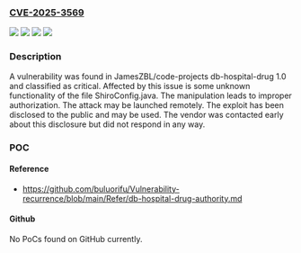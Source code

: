 ### [CVE-2025-3569](https://cve.mitre.org/cgi-bin/cvename.cgi?name=CVE-2025-3569)
![](https://img.shields.io/static/v1?label=Product&message=db-hospital-drug&color=blue)
![](https://img.shields.io/static/v1?label=Version&message=%3D%201.0%20&color=brighgreen)
![](https://img.shields.io/static/v1?label=Vulnerability&message=Improper%20Authorization&color=brighgreen)
![](https://img.shields.io/static/v1?label=Vulnerability&message=Incorrect%20Privilege%20Assignment&color=brighgreen)

### Description

A vulnerability was found in JamesZBL/code-projects db-hospital-drug 1.0 and classified as critical. Affected by this issue is some unknown functionality of the file ShiroConfig.java. The manipulation leads to improper authorization. The attack may be launched remotely. The exploit has been disclosed to the public and may be used. The vendor was contacted early about this disclosure but did not respond in any way.

### POC

#### Reference
- https://github.com/buluorifu/Vulnerability-recurrence/blob/main/Refer/db-hospital-drug-authority.md

#### Github
No PoCs found on GitHub currently.


